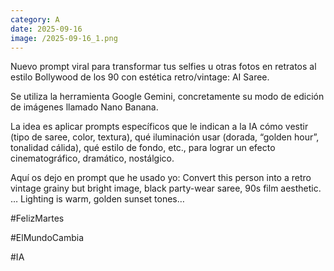 ```yaml
--- 
category: A 
date: 2025-09-16 
image: /2025-09-16_1.png 
--- 
```


Nuevo prompt viral para transformar tus selfies u otras fotos en retratos al estilo Bollywood de los 90 con estética retro/vintage: AI Saree. 

Se utiliza la herramienta Google Gemini, concretamente su modo de edición de imágenes llamado Nano Banana. 

La idea es aplicar prompts específicos que le indican a la IA cómo vestir (tipo de saree, color, textura), qué iluminación usar (dorada, “golden hour”, tonalidad cálida), qué estilo de fondo, etc., para lograr un efecto cinematográfico, dramático, nostálgico.

Aquí os dejo en prompt que he usado yo: Convert this person into a retro vintage grainy but bright image, black party-wear saree, 90s film aesthetic. … Lighting is warm, golden sunset tones… 

#FelizMartes

#ElMundoCambia

#IA